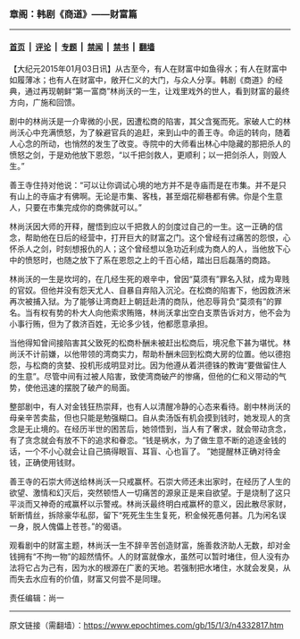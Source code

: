 ### 章阁：韩剧《商道》——财富篇

---

#### [首页](../../../..?n4332817) &nbsp;|&nbsp; [评论](../../../../../epoch-comment?n4332817) &nbsp;|&nbsp; [专题](../../../../../epoch-special?n4332817) &nbsp;|&nbsp; [禁闻](../../../../../epoch-news?n4332817) &nbsp;|&nbsp; [禁书](../../../../../books?n4332817) &nbsp;|&nbsp; [翻墙](https://github.com/gfw-breaker/nogfw/blob/master/README.md?n4332817)


<div class="post_content" id="artbody" itemprop="articleBody">
 <!-- article content begin -->
 <p>
  【大纪元2015年01月03日讯】从古至今，有人在财富中如鱼得水；有人在财富中如履薄冰；也有人在财富中，敞开仁义的大门，与众人分享。韩剧《商道》的经典，通过再现朝鲜“第一富商”林尚沃的一生，让戏里戏外的世人，看到财富的最终方向，广施和回馈。
 </p>
 <p>
  剧中的林尚沃是一介卑微的小民，因遭松商的陷害，其父含冤而死。家破人亡的林尚沃心中充满愤怒，为了躲避官兵的追赶，来到山中的善王寺。命运的转向，随着人心念的所动，也悄然的发生了改变。寺院中的大师看出林心中隐藏的那把杀人的愤怒之剑，于是劝他放下恩怨，“以千把剑救人，更顺利；以一把剑杀人，则毁人生。”
 </p>
 <p>
  善王寺住持对他说：“可以让你调试心境的地方并不是寺庙而是在市集。并不是只有山上的寺庙才有佛啊。无论是市集、客栈，甚至烟花柳巷都有佛。你是个生意人，只要在市集完成你的商佛就可以。”
 </p>
 <p>
  林尚沃因大师的开释，醒悟到应以千把救人的剑度过自己的一生。这一正确的信念，帮助他在日后的经营中，打开巨大的财富之门。这个曾经有过痛苦的怨恨，心怀杀人之剑，时刻想报仇的人；这个曾经想以急功近利成为商人的人，当他放下心中的愤怒时，也随之放下了系在恩怨之上的千百心结，踏出日后磊落的商路。
 </p>
 <p>
  林尚沃的一生是坎坷的，在几经生死的艰辛中，曾因“莫须有”罪名入狱，成为卑贱的官奴。但他并没有怨天尤人、自暴自弃陷入沉沦。在松商的陷害下，他因救济米再次被捕入狱。为了能够让湾商赶上朝廷赴清的商队，他忍辱背负“莫须有”的罪名。当有权有势的朴大人向他索求贿赂，林尚沃拿出空白支票告诉对方，他不会为小事行贿，但为了救济百姓，无论多少钱，他都愿意承担。
 </p>
 <p>
  当他得知曾间接陷害其父致死的松商朴酬未被赶出松商后，境况愈下甚为堪忧。林尚沃不计前嫌，以他带领的湾商实力，帮助朴酬未回到松商大房的位置。他以德抱怨，与松商的贪婪、投机形成明显对比。因为他遵从着洪德铢的教诲“要做留住人的生意”。尽管中间有过被人陷害，致使湾商破产的惨痛，但他的仁和义带动的气势，使他迅速的摆脱了破产的局面。
 </p>
 <p>
  整部剧中，有人对金钱狂热崇拜，也有人以清醒冷静的心态来看待。剧中林尚沃的母亲辛苦卖盐，但也只能是勉强糊口。自从卖汤饭有机会摸到钱时，她发现人的贪念是无止境的。在经历半世的困苦后，她领悟到，当人有了奢求，就会带动贪念，有了贪念就会有放不下的追求和眷恋。“钱是祸水，为了做生意不断的追逐金钱的话，一个不小心就会让自己搞得眼盲、耳盲、心也盲了。 ”她提醒林正确对待金钱，正确使用钱财。
 </p>
 <p>
  善王寺的石崇大师送给林尚沃一只戒赢杯。石崇大师还未出家时，在经历了人生的欲望、激情和幻灭后，突然顿悟人一切痛苦的源泉正是来自欲望。于是烧制了这只平淡而又神奇的戒赢杯以示警戒。林尚沃最终明白戒赢杯的意义，因此散尽家财，斩断情丝，拆除豪华私邸，留下“死死生生生复死，积金候死愚何甚。几为闲名误一身，脱人傀儡上苍苍。”的偈语。
 </p>
 <p>
  观看剧中的财富主题，林尚沃一生不辞辛苦创造财富，施善救济助人无数，却对金钱拥有“不拘一物”的超然情怀。人的财富就像水，虽然可以暂时堵住，但人没有办法将它占为己有，因为水的根源在广袤的天地。若强制把水堵住，水就会发臭，从而失去水应有的价值，财富又何尝不是同理。
 </p>
 <p>
  责任编辑：尚一
 </p>
 <!-- article content end -->
 <div id="below_article_ad">
 </div>
</div>


---

原文链接（需翻墙）：https://www.epochtimes.com/gb/15/1/3/n4332817.htm